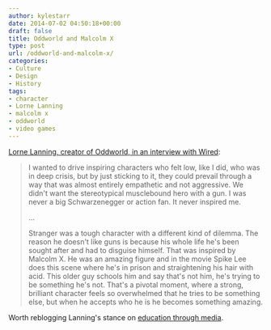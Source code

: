 ```yaml
---
author: kylestarr
date: 2014-07-02 04:50:18+00:00
draft: false
title: Oddworld and Malcolm X
type: post
url: /oddworld-and-malcolm-x/
categories:
- Culture
- Design
- History
tags:
- character
- Lorne Lanning
- malcolm x
- oddworld
- video games
---
```


[Lorne Lanning, creator of Oddworld, in an interview with Wired](http://www.wired.co.uk/news/archive/2014-06/29/oddworld-lorne-lanning-interview):

> I wanted to drive inspiring characters who felt low, like I did, who was in deep crisis, but by just sticking to it, they could prevail through a way that was almost entirely empathetic and not aggressive. We didn't want the stereotypical musclebound hero with a gun. I was never a big Schwarzenegger or action fan. It never inspired me.
>
> …
>
> Stranger was a tough character with a different kind of dilemma. The reason he doesn't like guns is because his whole life he's been sought after and had to disguise himself. That was inspired by Malcolm X. He was an amazing figure and in the movie Spike Lee does this scene where he's in prison and straightening his hair with acid. This older guy schools him and say that's not him, he's trying to be something he's not. That's a pivotal moment, where a strong, brilliant character feels so overwhelmed that he tries to be something else, but when he accepts who he is he becomes something amazing.

Worth reblogging Lanning's stance on [education through media](/2014/06/17/not-from-school/).
